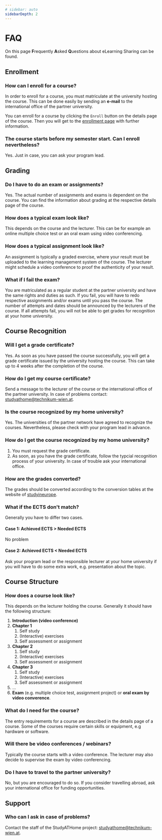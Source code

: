 ```yaml
---
# sidebar: auto
sidebarDepth: 2
---
```


# FAQ

On this page **F**requently **A**sked **Q**uestions about eLearning Sharing can be found.

## Enrollment

### How can I enroll for a course?

In order to enroll for a course, you must matriculate at the university hosting the course. This can be done easily by sending an **e-mail** to the international office of the partner university.

You can enroll for a course by clicking the ```Enroll``` button on the details page of the course. Then you will get to the [enrollment page](../general/enroll.html) with further information.

### The course starts before my semester start. Can I enroll nevertheless?

Yes. Just in case, you can ask your program lead.

## Grading

### Do I have to do an exam or assignments?

Yes. The actual number of assignments and exams is dependent on the course. You can find the information about grading at the respective details page of the course.

### How does a typical exam look like?

This depends on the course and the lecturer. This can be for example an online multiple choice test or an oral exam using video conferencing.  

### How does a typical assignment look like?

An assignment is typically a graded exercise, where your result must be uploaded to the learning management system of the course. The lecturer might schedule a video conference to proof the authenticity of your result.

### What if I fail the exam?

You are matriculated as a regular student at the partner university and have the same rights and duties as such. If you fail, you will have to redo respective assignments and/or exams until you pass the course. The number of attempts and dates should be announced by the lecturers of the course. If all attempts fail, you will not be able to get grades for recognition at your home university.

## Course Recognition

### Will I get a grade certificate?

Yes. As soon as you have passed the course successfully, you will get a grade certificate issued by the university hosting the course. This can take up to 4 weeks after the completion of the course.

### How do I get my course certificate?

Send a message to the lecturer of the course or the international office of the partner university.
In case of problems contact: [studyathome@technikum-wien.at](mailto:studyathome@technikum-wien.at).

### Is the course recognized by my home university?

Yes. The universities of the partner network have agreed to recognize the courses. Nevertheless, please check with your program lead in advance.

### How do I get the course recognized by my home university?

1. You must request the grade certificate.
2. As soon, as you have the grade certificate, follow the typcial recognition process of your university. In case of trouble ask your international office.

### How are the grades converted?

The grades should be converted according to the conversion tables at the website of [studyineurope](https://www.studyineurope.eu/grades).

### What if the ECTS don't match?

Generally you have to differ two cases.

#### Case 1: Achieved ECTS > Needed ECTS

No problem

#### Case 2: Achieved ECTS < Needed ECTS

Ask your program lead or the responsible lecturer at your home university if you will have to do some extra work, e.g. presentation about the topic.

## Course Structure

### How does a course look like?

This depends on the lecturer holding the course.
Generally it should have the following structure:

1. **Introduction (video conference)**
2. **Chapter 1**
   1. Self study
   2. (Interactive) exercises
   3. Self assessment or assignment
2. **Chapter 2**
   1. Self study
   2. (Interactive) exercises
   3. Self assessment or assignment
2. **Chapter 3**
   1. Self study
   2. (Interactive) exercises
   3. Self assessment or assignment
7. ...
8. **Exam** (e.g. multiple choice test, assignment project) or **oral exam by video converence**.

### What do I need for the course?

The entry requirements for a course are described in the details page of a course. Some of the courses require certain skills or equipment, e.g hardware or software.

### Will there be video conferences / webinars?

Typically the course starts with a video conference. The lecturer may also decide to supervise the exam by video conferencing.

### Do I have to travel to the partner university?

No, but you are encouraged to do so.
If you consider travelling abroad, ask your international office for funding opportunities.

## Support

### Who can I ask in case of problems?

Contact the staff of the StudyATHome project: [studyathome@technikum-wien.at](mailto:studyathome@technikum-wien.at).